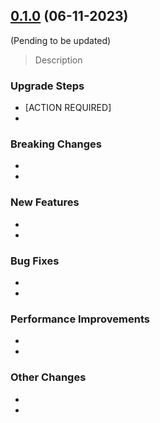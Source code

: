 ## [0.1.0](...) (06-11-2023)

(Pending to be updated)

> Description

### Upgrade Steps
* [ACTION REQUIRED]
* 

### Breaking Changes
* 
* 

### New Features
* 
* 

### Bug Fixes
* 
* 

### Performance Improvements
* 
* 

### Other Changes
* 
* 
